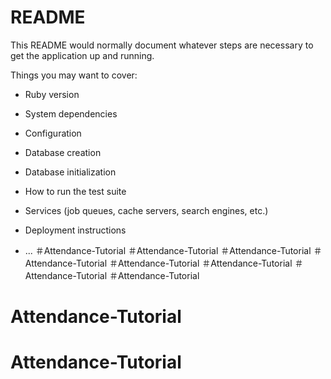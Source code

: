 # README

This README would normally document whatever steps are necessary to get the
application up and running.

Things you may want to cover:

* Ruby version

* System dependencies

* Configuration

* Database creation

* Database initialization

* How to run the test suite

* Services (job queues, cache servers, search engines, etc.)

* Deployment instructions

* ...
＃Attendance-Tutorial
＃Attendance-Tutorial
＃Attendance-Tutorial
＃Attendance-Tutorial
＃Attendance-Tutorial
＃Attendance-Tutorial
＃Attendance-Tutorial
＃Attendance-Tutorial
# Attendance-Tutorial
# Attendance-Tutorial
